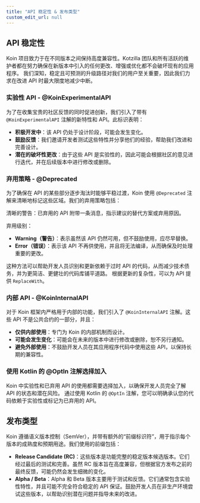 ```yaml
---
title: "API 稳定性 & 发布类型"
custom_edit_url: null
---
```

## API 稳定性

Koin 项目致力于在不同版本之间保持高度兼容性。Kotzilla 团队和所有活跃的维护者都在努力确保在新版本中引入的任何更改、增强或优化都不会破坏现有的应用程序。
我们深知，稳定且可预测的升级路径对我们的用户至关重要，因此我们力求在改进 API 时最大限度地减少中断。

### 实验性 API - @KoinExperimentalAPI

为了在收集宝贵的社区反馈的同时促进创新，我们引入了带有 `@KoinExperimentalAPI` 注解的新特性和 API。此标识表明：

- **积极开发中**：该 API 仍处于设计阶段，可能会发生变化。
- **鼓励反馈**：我们邀请开发者测试这些特性并分享他们的经验，帮助我们改进和完善设计。
- **潜在的破坏性更改**：由于这些 API 是实验性的，因此可能会根据社区的意见进行迭代，并在后续版本中进行修改或删除。

### 弃用策略 - @Deprecated

为了确保在 API 的某些部分逐步淘汰时能够平稳过渡，Koin 使用 `@Deprecated` 注解来清晰地标记这些区域。我们的弃用策略包括：

清晰的警告：已弃用的 API 附带一条消息，指示建议的替代方案或弃用原因。

弃用级别：
- **Warning（警告）**：表示虽然该 API 仍然可用，但不鼓励使用，应尽早替换。
- **Error（错误）**：表示该 API 不再供使用，并且将无法编译，从而确保及时处理重要的更改。

这种方法可以帮助开发人员识别和更新依赖于过时 API 的代码，从而减少技术债务，并为更简洁、更健壮的代码库铺平道路。
根据更新的复杂性，可以为 API 提供 `ReplaceWith`。

### 内部 API - @KoinInternalAPI

对于 Koin 框架内严格用于内部的功能，我们引入了 `@KoinInternalAPI` 注解。这些 API 不是公共合约的一部分，并且：

- **仅供内部使用**：专门为 Koin 的内部机制而设计。
- **可能会发生变化**：可能会在未来的版本中进行修改或删除，恕不另行通知。
- **避免外部使用**：不鼓励开发人员在其应用程序代码中使用这些 API，以保持长期的兼容性。

### 使用 Kotlin 的 @OptIn 注解选择加入

Koin 中实验性和已弃用 API 的使用都需要选择加入，以确保开发人员完全了解 API 的状态和潜在风险。
通过使用 Kotlin 的 `@OptIn` 注解，您可以明确承认您的代码依赖于实验性或标记为已弃用的 API。

## 发布类型

Koin 遵循语义版本控制（SemVer），并带有额外的“前缀标识符”，用于指示每个版本的成熟度和预期用途。我们使用的前缀包括：

- **Release Candidate (RC)**：这些版本是功能完整的稳定版本候选版本。它们经过最后的测试和完善。虽然 RC 版本旨在高度兼容，但根据官方发布之前的最终反馈，可能仍然会发生细微的变化。
- **Alpha / Beta**：Alpha 和 Beta 版本主要用于测试和反馈。它们通常包含实验性特性，并且可能不完全符合稳定的 API 保证。鼓励开发人员在非生产环境尝试这些版本，以帮助识别潜在问题并指导未来的改进。